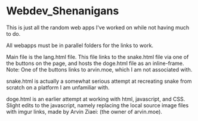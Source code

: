 # Webdev_Shenanigans
This is just all the random web apps I've worked on while not having much to do.

All webapps must be in parallel folders for the links to work.

Main file is the lang.html file. This file links to the snake.html file via one of the buttons on the page, and hosts the doge.html file as an inline-frame. Note: One of
the buttons links to arvin.moe, which I am not associated with.

snake.html is actually a somewhat serious attempt at recreating snake from scratch on a platform I am unfamiliar with.

doge.html is an earlier attempt at working with html, javascript, and CSS. Slight edits to the javascript, namely replacing the local source image files with imgur
links, made by Arvin Ziaei: (the owner of arvin.moe).
